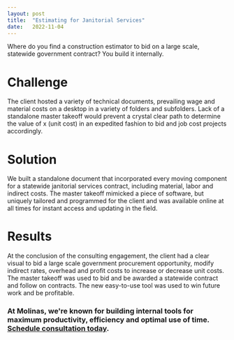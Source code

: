 ```yaml
---
layout: post
title:  "Estimating for Janitorial Services"
date:   2022-11-04
---
```


<p class="intro"><span class="dropcap">W</span>here do you find a construction estimator to bid on a large scale, statewide government contract? You build it internally.</p>

# Challenge
The client hosted a variety of technical documents, prevailing wage and material costs on a desktop in a variety of folders and subfolders. Lack of a standalone master takeoff would prevent a crystal clear path to determine the value of x (unit cost) in an expedited fashion to bid and job cost projects accordingly.

# Solution
We built a standalone document that incorporated every moving component for a statewide janitorial services contract, including material, labor and indirect costs. The master takeoff mimicked a piece of software, but uniquely tailored and programmed for the client and was available online at all times for instant access and updating in the field.

# Results
At the conclusion of the consulting engagement, the client had a clear visual to bid a large scale government procurement opportunity, modify indirect rates, overhead and profit costs to increase or decrease unit costs. The master takeoff was used to bid and be awarded a statewide contract and follow on contracts. The new easy-to-use tool was used to win future work and be profitable.

### At Molinas, we're known for building internal tools for maximum productivity, efficiency and optimal use of time. [Schedule consultation today](/contact).
